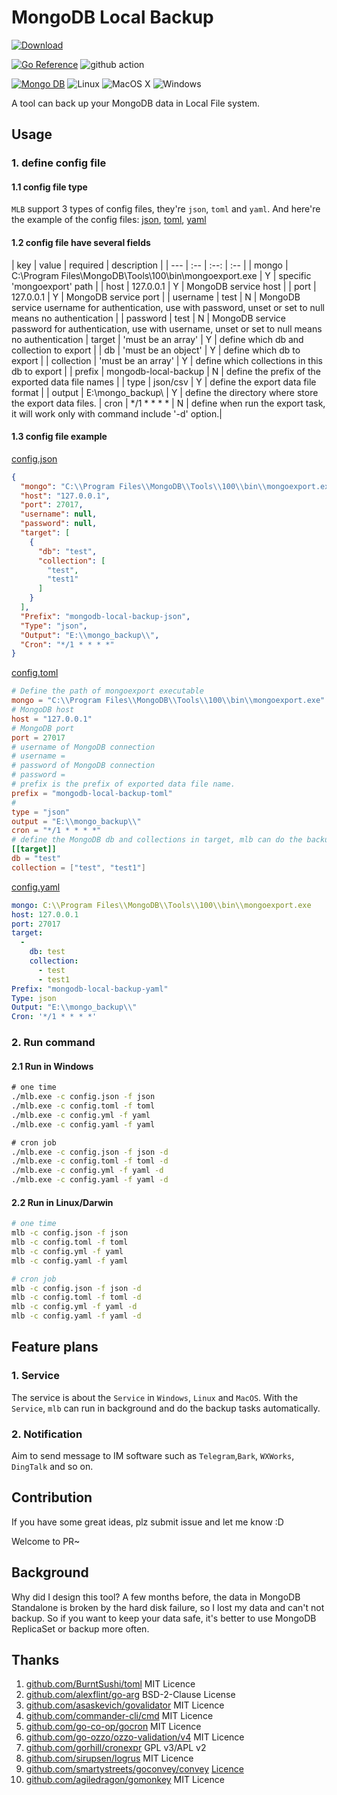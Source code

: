 # MongoDB Local Backup



[![Download](https://img.shields.io/github/downloads/catfishlty/mongodb-local-backup/latest/total)](https://github.com/catfishlty/mongodb-local-backup/releases/latest)

[![Go Reference](https://pkg.go.dev/badge/github.com/catfishlty/mongodb-local-backup.svg)](https://pkg.go.dev/github.com/catfishlty/mongodb-local-backup)
![github action](https://github.com/catfishlty/mongodb-local-backup/actions/workflows/weekly.yml/badge.svg?branch=master)

[![Mongo DB](https://img.shields.io/badge/MongoDB-4EA94B?style=for-the-badge&logo=mongodb&logoColor=white&text=MongoDB)](https://docs.mongodb.com/database-tools/mongoexport/)
![Linux](https://img.shields.io/badge/Linux-FCC624?style=for-the-badge&logo=linux&logoColor=black)
![MacOS X](https://img.shields.io/badge/mac%20os-000000?style=for-the-badge&logo=apple&logoColor=white)
![Windows](https://img.shields.io/badge/Windows-0078D6?style=for-the-badge&logo=windows&logoColor=white)

A tool can back up your MongoDB data in Local File system.

## Usage

### 1. define config file

#### 1.1 config file type

`MLB` support 3 types of config files, they're `json`, `toml` and `yaml`. And here're the example of the config
files: [json](), [toml](), [yaml]()

#### 1.2 config file have several fields

| key | value | required | description | | --- | :-- | :--: | :-- | | mongo | C:\Program
Files\MongoDB\Tools\100\bin\mongoexport.exe | Y | specific 'mongoexport' path | | host | 127.0.0.1 | Y | MongoDB service
host | | port | 127.0.0.1 | Y | MongoDB service port | | username | test | N | MongoDB service username for
authentication, use with password, unset or set to null means no authentication | | password | test | N | MongoDB
service password for authentication, use with username, unset or set to null means no authentication | target | 'must be
an array' | Y | define which db and collection to export | | db | 'must be an object' | Y | define which db to export |
| collection | 'must be an array' | Y | define which collections in this db to export | | prefix | mongodb-local-backup
| N | define the prefix of the exported data file names | | type | json/csv | Y | define the export data file format | |
output | E:\mongo_backup\ | Y | define the directory where store the export data files. | cron | */1 * * * * | N |
define when run the export task, it will work only with command include '-d' option.|

#### 1.3 config file example

[config.json]()

```json
{
  "mongo": "C:\\Program Files\\MongoDB\\Tools\\100\\bin\\mongoexport.exe",
  "host": "127.0.0.1",
  "port": 27017,
  "username": null,
  "password": null,
  "target": [
    {
      "db": "test",
      "collection": [
        "test",
        "test1"
      ]
    }
  ],
  "Prefix": "mongodb-local-backup-json",
  "Type": "json",
  "Output": "E:\\mongo_backup\\",
  "Cron": "*/1 * * * *"
}
```

[config.toml]()

```toml
# Define the path of mongoexport executable
mongo = "C:\\Program Files\\MongoDB\\Tools\\100\\bin\\mongoexport.exe"
# MongoDB host
host = "127.0.0.1"
# MongoDB port
port = 27017
# username of MongoDB connection
# username =
# password of MongoDB connection
# password =
# prefix is the prefix of exported data file name.
prefix = "mongodb-local-backup-toml"
#
type = "json"
output = "E:\\mongo_backup\\"
cron = "*/1 * * * *"
# define the MongoDB db and collections in target, mlb can do the backup for multiple dbs and collections.
[[target]]
db = "test"
collection = ["test", "test1"]
```

[config.yaml]()

```yaml
mongo: C:\\Program Files\\MongoDB\\Tools\\100\\bin\\mongoexport.exe
host: 127.0.0.1
port: 27017
target:
  -
    db: test
    collection:
      - test
      - test1
Prefix: "mongodb-local-backup-yaml"
Type: json
Output: "E:\\mongo_backup\\"
Cron: '*/1 * * * *'
```

### 2. Run command

#### 2.1 Run in Windows

```cmd
# one time
./mlb.exe -c config.json -f json
./mlb.exe -c config.toml -f toml
./mlb.exe -c config.yml -f yaml
./mlb.exe -c config.yaml -f yaml

# cron job
./mlb.exe -c config.json -f json -d
./mlb.exe -c config.toml -f toml -d
./mlb.exe -c config.yml -f yaml -d
./mlb.exe -c config.yaml -f yaml -d
```

#### 2.2 Run in Linux/Darwin

```bash
# one time
mlb -c config.json -f json
mlb -c config.toml -f toml
mlb -c config.yml -f yaml
mlb -c config.yaml -f yaml

# cron job
mlb -c config.json -f json -d
mlb -c config.toml -f toml -d
mlb -c config.yml -f yaml -d
mlb -c config.yaml -f yaml -d
```

## Feature plans

### 1. Service

The service is about the `Service` in `Windows`, `Linux` and `MacOS`. With the `Service`, `mlb` can run in background
and do the backup tasks automatically.

### 2. Notification

Aim to send message to IM software such as `Telegram`,`Bark`, `WXWorks`, `DingTalk` and so on.

## Contribution

If you have some great ideas, plz submit issue and let me know :D

Welcome to PR~

## Background

Why did I design this tool? A few months before, the data in MongoDB Standalone is broken by the hard disk failure, so I
lost my data and can't not backup. So if you want to keep your data safe, it's better to use MongoDB ReplicaSet or
backup more often.

## Thanks

1. [github.com/BurntSushi/toml](https://github.com/BurntSushi/toml) MIT Licence
2. [github.com/alexflint/go-arg](https://github.com/alexflint/go-arg) BSD-2-Clause License
3. [github.com/asaskevich/govalidator](https://github.com/asaskevich/govalidator) MIT Licence
4. [github.com/commander-cli/cmd](https://github.com/commander-cli/cmd) MIT Licence
5. [github.com/go-co-op/gocron](https://github.com/go-co-op/gocron) MIT Licence
6. [github.com/go-ozzo/ozzo-validation/v4](https://github.com/go-ozzo/ozzo-validation) MIT Licence
7. [github.com/gorhill/cronexpr](https://github.com/gorhill/cronexpr) GPL v3/APL v2
8. [github.com/sirupsen/logrus](https://github.com/sirupsen/logrus) MIT Licence
9. [github.com/smartystreets/goconvey/convey](https://github.com/smartystreets/goconvey) [Licence](https://github.com/smartystreets/goconvey/blob/master/LICENSE.md)
10. [github.com/agiledragon/gomonkey](https://github.com/agiledragon/gomonkey) MIT Licence

